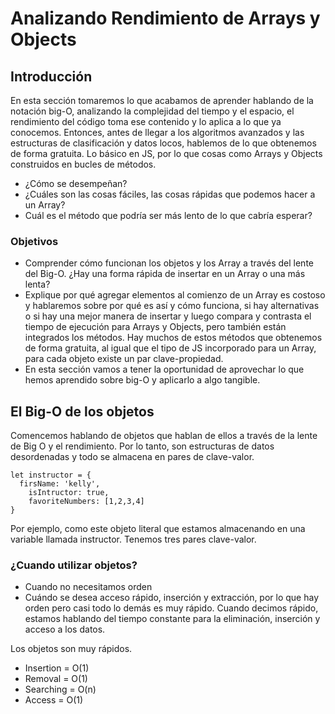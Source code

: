 # Analizando Rendimiento de Arrays y Objects
## Introducción
En esta sección tomaremos lo que acabamos de aprender hablando de la notación big-O, analizando la complejidad del tiempo y el espacio, el rendimiento del código toma ese contenido y lo aplica a lo que ya conocemos. Entonces, antes de llegar a los algoritmos avanzados y las estructuras de clasificación y datos locos, hablemos de lo que obtenemos de forma gratuita. Lo básico en JS, por lo que cosas como Arrays y Objects construidos en bucles de métodos.
- ¿Cómo se desempeñan?
- ¿Cuáles son las cosas fáciles, las cosas rápidas que podemos hacer a un Array?
- Cuál es el método que podría ser más lento de lo que cabría esperar?

### Objetivos
- Comprender cómo funcionan los objetos y los Array a través del lente del Big-O. ¿Hay una forma rápida de insertar en un Array o una más lenta?
- Explique por qué agregar elementos al comienzo de un Array es costoso y hablaremos sobre por qué es así y cómo funciona, si hay alternativas o si hay una mejor manera de insertar y luego compara y contrasta el tiempo de ejecución para Arrays y Objects, pero también están integrados los métodos. Hay muchos de estos métodos que obtenemos de forma gratuita, al igual que el tipo de JS incorporado para un Array, para cada objeto existe un par clave-propiedad.
- En esta sección vamos a tener la oportunidad de aprovechar lo que hemos aprendido sobre big-O y aplicarlo a algo tangible.

## El Big-O de los objetos
Comencemos hablando de objetos que hablan de ellos a través de la lente de Big O y el rendimiento. Por lo tanto, son estructuras de datos desordenadas y todo se almacena en pares de clave-valor.
```
let instructor = {
  firsName: 'kelly',
	isIntructor: true,
	favoriteNumbers: [1,2,3,4]
}
```
Por ejemplo, como este objeto literal que estamos almacenando en una variable llamada instructor. Tenemos tres pares clave-valor.

### ¿Cuando utilizar objetos?
- Cuando no necesitamos orden
- Cuándo se desea acceso rápido, inserción y extracción, por lo que hay orden pero casi todo lo demás es muy rápido. Cuando decimos rápido, estamos hablando del tiempo constante para la eliminación, inserción y acceso a los datos.

Los objetos son muy rápidos.
- Insertion = O(1)
- Removal = O(1)
- Searching = O(n)
- Access = O(1)
